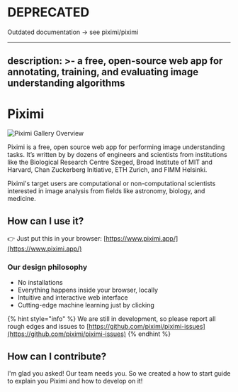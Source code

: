 # DEPRECATED

Outdated documentation -> see piximi/piximi

---
description: >-
  a free, open-source web app for annotating, training, and evaluating image
  understanding algorithms
---

# Piximi

![Piximi Gallery Overview](.gitbook/assets/overview.png)

Piximi is a free, open source web app for performing image understanding tasks. It’s written by by dozens of engineers and scientists from institutions like the Biological Research Centre Szeged, Broad Institute of MIT and Harvard, Chan Zuckerberg Initiative, ETH Zurich, and FIMM Helsinki.

Piximi's target users are computational or non-computational scientists interested in image analysis from fields like astronomy, biology, and medicine.

## How can I use it?

👉 Just put this in your browser: [https://www.piximi.app/](https://www.piximi.app/)

### Our design philosophy

* No installations
* Everything happens inside your browser, locally
* Intuitive and interactive web interface
* Cutting-edge machine learning just by clicking

{% hint style="info" %}
We are still in development, so please report all rough edges and issues to [https://github.com/piximi/piximi-issues](https://github.com/piximi/piximi-issues) 
{% endhint %}

## How can I contribute?

I'm glad you asked! Our team needs you. So we created a how to start guide to explain you Piximi and how to develop on it!





